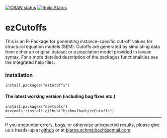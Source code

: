 [![CRAN status](https://www.r-pkg.org/badges/version/ezCutoffs)](https://cran.r-project.org/package=ezCutoffs)
[![Build Status](https://travis-ci.org/bschmalbach/ezCutoffs.svg?branch=master)](https://travis-ci.org/bschmalbach/ezCutoffs)

# ezCutoffs

This is an R-Package for generating instance-specific cut-off values for
structural equation models (SEM). Cutoffs are generated by simulating data from
either an original dataset or a population model provided in lavaan syntax. For
a more detailed description of the packages functionalities see the integrated
help files.


### Installation

``` From CRAN
install.packages("ezCutoffs")
```

#### The latest working version (including bug fixes etc.)

``` From GitHub
install.packages("devtools")
devtools::install_github("bschmalbach/ezCutoffs")
```
___________________________________
If you encounter errors, bugs, or otherwise unexpected results, please give us a heads-up at [github](https://github.com/bschmalbach/ezCutoffs/issues) or at bjarne.schmalbach@gmail.com.
